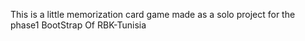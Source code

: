 This is a little memorization card game made as a solo project for the phase1 BootStrap Of RBK-Tunisia
